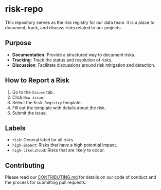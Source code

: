 # risk-repo


This repository serves as the risk registry for our data team. It is a place to document, track, and discuss risks related to our projects.

## Purpose

- **Documentation**: Provide a structured way to document risks.
- **Tracking**: Track the status and resolution of risks.
- **Discussion**: Facilitate discussions around risk mitigation and detection.

## How to Report a Risk

1. Go to the `Issues` tab.
2. Click `New issue`.
3. Select the `Risk Registry` template.
4. Fill out the template with details about the risk.
5. Submit the issue.

## Labels

- `risk`: General label for all risks.
- `high-impact`: Risks that have a high potential impact.
- `high-likelihood`: Risks that are likely to occur.

## Contributing

Please read our [CONTRIBUTING.md](CONTRIBUTING.md) for details on our code of conduct and the process for submitting pull requests.
